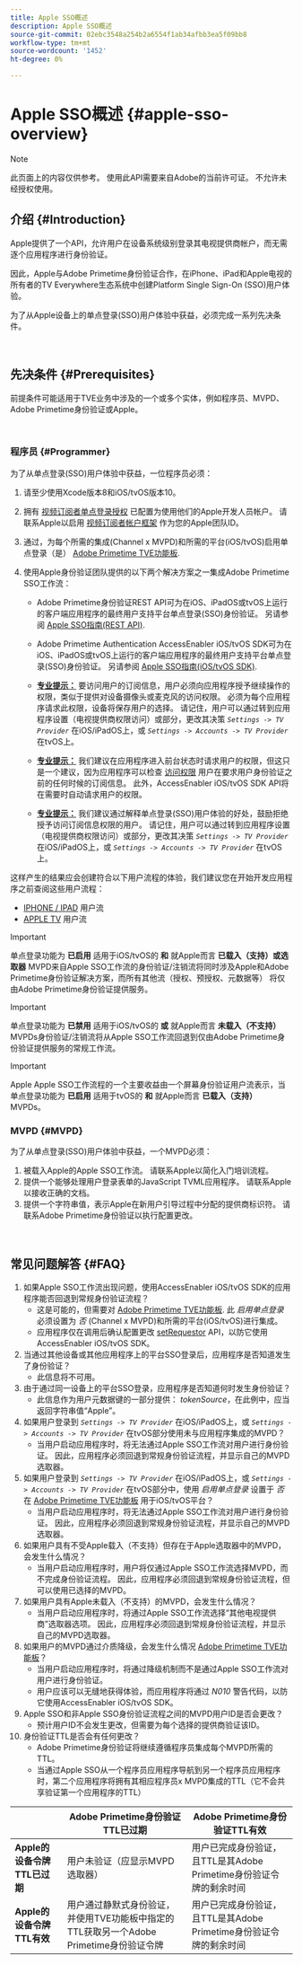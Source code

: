 ```yaml
---
title: Apple SSO概述
description: Apple SSO概述
source-git-commit: 02ebc3548a254b2a6554f1ab34afbb3ea5f09bb8
workflow-type: tm+mt
source-wordcount: '1452'
ht-degree: 0%

---
```


# Apple SSO概述 {#apple-sso-overview}

>[!NOTE]
>
>此页面上的内容仅供参考。 使用此API需要来自Adobe的当前许可证。 不允许未经授权使用。

## 介绍 {#Introduction}

Apple提供了一个API，允许用户在设备系统级别登录其电视提供商帐户，而无需逐个应用程序进行身份验证。

因此，Apple与Adobe Primetime身份验证合作，在iPhone、iPad和Apple电视的所有者的TV Everywhere生态系统中创建Platform Single Sign-On (SSO)用户体验。

为了从Apple设备上的单点登录(SSO)用户体验中获益，必须完成一系列先决条件。

</br>

## 先决条件 {#Prerequisites}

前提条件可能适用于TVE业务中涉及的一个或多个实体，例如程序员、MVPD、Adobe Primetime身份验证或Apple。

</br>

### 程序员 {#Programmer}

为了从单点登录(SSO)用户体验中获益，一位程序员必须：

1. 请至少使用Xcode版本8和iOS/tvOS版本10。

1. 拥有 [视频订阅者单点登录授权](https://developer.apple.com/documentation/bundleresources/entitlements/com_apple_developer_video-subscriber-single-sign-on) 已配置为使用他们的Apple开发人员帐户。 请联系Apple以启用 [视频订阅者帐户框架](https://developer.apple.com/documentation/videosubscriberaccount) 作为您的Apple团队ID。

1. 通过，为每个所需的集成(Channel x MVPD)和所需的平台(iOS/tvOS)启用单点登录（是） [Adobe Primetime TVE功能板](https://console.auth.adobe.com/).

1. 使用Apple身份验证团队提供的以下两个解决方案之一集成Adobe Primetime SSO工作流：

   - Adobe Primetime身份验证REST API可为在iOS、iPadOS或tvOS上运行的客户端应用程序的最终用户支持平台单点登录(SSO)身份验证。 另请参阅 [Apple SSO指南(REST API)](/help/authentication/apple-sso-cookbook-rest-api.md).

   - Adobe Primetime Authentication AccessEnabler iOS/tvOS SDK可为在iOS、iPadOS或tvOS上运行的客户端应用程序的最终用户支持平台单点登录(SSO)身份验证。 另请参阅 [Apple SSO指南(iOS/tvOS SDK)](/help/authentication/apple-sso-cookbook-iostvos-sdk.md).

   - **<u>专业提示：</u>** 要访问用户的订阅信息，用户必须向应用程序授予继续操作的权限，类似于提供对设备摄像头或麦克风的访问权限。 必须为每个应用程序请求此权限，设备将保存用户的选择。 请记住，用户可以通过转到应用程序设置（电视提供商权限访问）或部分，更改其决策 *`Settings -> TV Provider`* 在iOS/iPadOS上，或 *`Settings -> Accounts -> TV Provider`* 在tvOS上。

   - **<u>专业提示：</u>** 我们建议在应用程序进入前台状态时请求用户的权限，但这只是一个建议，因为应用程序可以检查 [访问权限](https://developer.apple.com/documentation/videosubscriberaccount/vsaccountmanager/1949763-checkaccessstatus) 用户在要求用户身份验证之前的任何时候的订阅信息。 此外，AccessEnabler iOS/tvOS SDK API将在需要时自动请求用户的权限。

   - **<u>专业提示：</u>** 我们建议通过解释单点登录(SSO)用户体验的好处，鼓励拒绝授予访问订阅信息权限的用户。 请记住，用户可以通过转到应用程序设置（电视提供商权限访问）或部分，更改其决策 *`Settings -> TV Provider`* 在iOS/iPadOS上，或 *`Settings -> Accounts -> TV Provider`* 在tvOS上。

这样产生的结果应会创建符合以下用户流程的体验，我们建议您在开始开发应用程序之前查阅这些用户流程：

- [IPHONE / IPAD](http://tve.zendesk.com/hc/article_attachments/205624966/User_flows_AppleSSO_iOS_v2.pdf) 用户流
- [APPLE TV](http://tve.zendesk.com/hc/article_attachments/206669126/User_flows_tvOS.pdf) 用户流


>[!IMPORTANT]
>
> 单点登录功能为 **已启用** 适用于iOS/tvOS的 **和** 就Apple而言 **已载入（支持）或选取器** MVPD来自Apple SSO工作流的身份验证/注销流将同时涉及Apple和Adobe Primetime身份验证解决方案，而所有其他流（授权、预授权、元数据等） 将仅由Adobe Primetime身份验证提供服务。


>[!IMPORTANT]
>
> 单点登录功能为 **已禁用** 适用于iOS/tvOS的 **或** 就Apple而言 **未载入（不支持）** MVPDs身份验证/注销流将从Apple SSO工作流回退到仅由Adobe Primetime身份验证提供服务的常规工作流。


>[!IMPORTANT]
>
> Apple Apple SSO工作流程的一个主要收益由一个屏幕身份验证用户流表示，当单点登录功能为 **已启用** 适用于tvOS的 **和** 就Apple而言 **已载入（支持）** MVPDs。


### MVPD {#MVPD}

为了从单点登录(SSO)用户体验中获益，一个MVPD必须：



1. 被载入Apple的Apple SSO工作流。 请联系Apple以简化入门培训流程。
1. 提供一个能够处理用户登录表单的JavaScript TVML应用程序。 请联系Apple以接收正确的文档。
1. 提供一个字符串值，表示Apple在新用户引导过程中分配的提供商标识符。 请联系Adobe Primetime身份验证以执行配置更改。

</br>

## 常见问题解答 {#FAQ}

1. 如果Apple SSO工作流出现问题，使用AccessEnabler iOS/tvOS SDK的应用程序能否回退到常规身份验证流程？
   - 这是可能的，但需要对 [Adobe Primetime TVE功能板](https://console.auth.adobe.com/). 此 *启用单点登录* 必须设置为 *否* (Channel x MVPD)和所需的平台(iOS/tvOS)进行集成。
   - 应用程序仅在调用后确认配置更改 [setRequestor](/help/authentication/iostvos-sdk-api-reference.md#setReqV3) API，以防它使用AccessEnabler iOS/tvOS SDK。
1. 当通过其他设备或其他应用程序上的平台SSO登录后，应用程序是否知道发生了身份验证？
   - 此信息将不可用。
1. 由于通过同一设备上的平台SSO登录，应用程序是否知道何时发生身份验证？
   - 此信息作为用户元数据键的一部分提供： *tokenSource*，在此例中，应当返回字符串值“Apple”。
1. 如果用户登录到 *`Settings -> TV Provider`* 在iOS/iPadOS上，或 *`Settings -> Accounts -> TV Provider`* 在tvOS部分使用未与应用程序集成的MVPD？
   - 当用户启动应用程序时，将无法通过Apple SSO工作流对用户进行身份验证。 因此，应用程序必须回退到常规身份验证流程，并显示自己的MVPD选取器。
1. 如果用户登录到 *`Settings -> TV Provider`* 在iOS/iPadOS上，或 *`Settings -> Accounts -> TV Provider`* 在tvOS部分中，使用 *启用单点登录* 设置于 *否* 在 [Adobe Primetime TVE功能板](https://console.auth.adobe.com/) 用于iOS/tvOS平台？
   - 当用户启动应用程序时，将无法通过Apple SSO工作流对用户进行身份验证。 因此，应用程序必须回退到常规身份验证流程，并显示自己的MVPD选取器。
1. 如果用户具有不受Apple载入（不支持）但存在于Apple选取器中的MVPD，会发生什么情况？
   - 当用户启动应用程序时，用户将仅通过Apple SSO工作流选择MVPD，而不完成身份验证流程。 因此，应用程序必须回退到常规身份验证流程，但可以使用已选择的MVPD。
1. 如果用户具有Apple未载入（不支持）的MVPD，会发生什么情况？
   - 当用户启动应用程序时，将通过Apple SSO工作流选择“其他电视提供商”选取器选项。 因此，应用程序必须回退到常规身份验证流程，并显示自己的MVPD选取器。
1. 如果用户的MVPD通过介质降级，会发生什么情况 [Adobe Primetime TVE功能板](https://console.auth.adobe.com/)？
   - 当用户启动应用程序时，将通过降级机制而不是通过Apple SSO工作流对用户进行身份验证。
   - 用户应该可以无缝地获得体验，而应用程序将通过 *N010* 警告代码，以防它使用AccessEnabler iOS/tvOS SDK。
1. Apple SSO和非Apple SSO身份验证流程之间的MVPD用户ID是否会更改？
   - 预计用户ID不会发生更改，但需要为每个选择的提供商验证该ID。
1. 身份验证TTL是否会有任何更改？
   - Adobe Primetime身份验证将继续遵循程序员集成每个MVPD所需的TTL。
   - 当通过Apple SSO从一个程序员应用程序导航到另一个程序员应用程序时，第二个应用程序将拥有其相应程序员x MVPD集成的TTL（它不会共享验证第一个应用程序的TTL）

|                                      | Adobe Primetime身份验证TTL已过期 | Adobe Primetime身份验证TTL有效 |
| ------------------------------------ | ------------------------------------------------------------------------------------------------------------------------------- | --------------------------------------------------------------------------------------------------- |
| **Apple的设备令牌TTL已过期** | 用户未验证（应显示MVPD选取器） | 用户已完成身份验证，且TTL是其Adobe Primetime身份验证令牌的剩余时间 |
| **Apple的设备令牌TTL有效** | 用户通过静默式身份验证，并使用TVE功能板中指定的TTL获取另一个Adobe Primetime身份验证令牌 | 用户已完成身份验证，且TTL是其Adobe Primetime身份验证令牌的剩余时间 |

<!--

## Resources {#Resources}

- [Apple SSO Cookbook (REST API)](/help/authentication/apple-sso-cookbook-rest-api.md)
- [Apple SSO Cookbook (iOS/tvOS SDK)](/help/authentication/apple-sso-cookbook-iostvos-sdk.md)
- [Sign in with your TV provider on your iPhone, iPad, or iPod touch](https://support.apple.com/en-us/HT207035)
- [Use your pay TV or cable provider with Apple TV](https://support.apple.com/en-us/HT207035)
- [TV providers that let you sign in on your iPhone, iPad, or Apple TV](https://support.apple.com/en-us/HT208084)
- [TV Provider Authentication](https://developer.apple.com/design/human-interface-guidelines/tvos/system-capabilities/tv-provider-authentication/)
- [Apple Developer Documentation - Video Subscriber Account Framework](https://developer.apple.com/documentation/videosubscriberaccount)
-->

